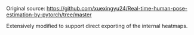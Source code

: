 Original source: https://github.com/xuexingyu24/Real-time-human-pose-estimation-by-pytorch/tree/master

Extensively modified to support direct exporting of the internal heatmaps. 
